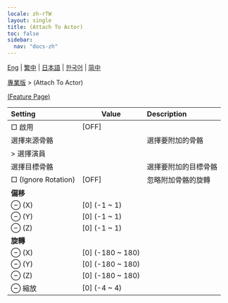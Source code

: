 ```yaml
---
locale: zh-rTW
layout: single
title: (Attach To Actor)
toc: false
sidebar:
  nav: "docs-zh"
---
```

[Eng](/dancexr/menu/2025.4/actor/attach_to_actor) | [繁中](/tw/dancexr/menu/2025.4/actor/attach_to_actor) | [日本語](/jp/dancexr/menu/2025.4/actor/attach_to_actor) | [한국어](/kr/dancexr/menu/2025.4/actor/attach_to_actor) | [简中](/zh/dancexr/menu/2025.4/actor/attach_to_actor)

[專業版](../menu#專業版) > (Attach To Actor)



[(Feature Page)](/tw/dancexr/features/attach_to_actor)

| Setting | Value | Description |
| :--- | --- | :--- |
|  □ 啟用| [OFF] | 
|  選擇來源骨骼|| 選擇要附加的骨骼
|  > 選擇演員|  |  |
|  選擇目標骨骼|| 選擇要附加的目標骨骼
|  □ (Ignore Rotation)| [OFF] | 忽略附加骨骼的旋轉
|  <b>偏移</b>|| 
|  ⊖ (X)| [0] (-1 ~ 1) | 
|  ⊖ (Y)| [0] (-1 ~ 1) | 
|  ⊖ (Z)| [0] (-1 ~ 1) | 
|  <b>旋轉</b>|| 
|  ⊖ (X)| [0] (-180 ~ 180) | 
|  ⊖ (Y)| [0] (-180 ~ 180) | 
|  ⊖ (Z)| [0] (-180 ~ 180) | 
|  ⊖ 縮放| [0] (-4 ~ 4) | 
